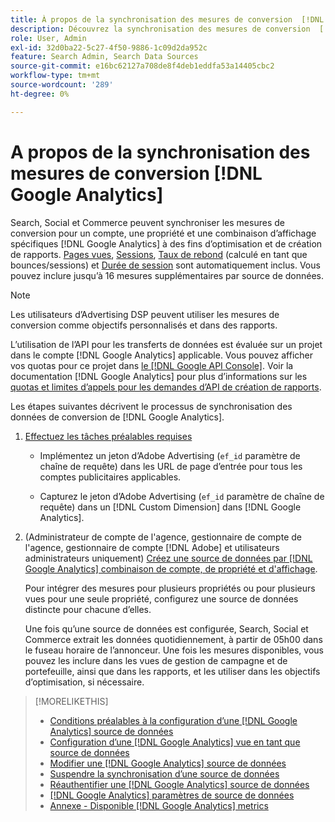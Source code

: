 ```yaml
---
title: À propos de la synchronisation des mesures de conversion  [!DNL Google Analytics]
description: Découvrez la synchronisation des mesures de conversion  [!DNL Google Analytics] pour l’optimisation et la création de rapports.
role: User, Admin
exl-id: 32d0ba22-5c27-4f50-9886-1c09d2da952c
feature: Search Admin, Search Data Sources
source-git-commit: e16bc62127a708de8f4deb1eddfa53a14405cbc2
workflow-type: tm+mt
source-wordcount: '289'
ht-degree: 0%

---
```


# A propos de la synchronisation des mesures de conversion [!DNL Google Analytics]

Search, Social et Commerce peuvent synchroniser les mesures de conversion pour un compte, une propriété et une combinaison d’affichage spécifiques [!DNL Google Analytics] à des fins d’optimisation et de création de rapports. [Pages vues](https://ga-dev-tools.google/dimensions-metrics-explorer/#view=detail&amp;group=page_tracking&amp;jump=ga_pageviews), [Sessions](https://ga-dev-tools.google/dimensions-metrics-explorer/#view=detail&amp;group=session&amp;jump=ga_sessions), [Taux de rebond](https://ga-dev-tools.google/dimensions-metrics-explorer/#view=detail&amp;group=session&amp;jump=ga_bouncerate) (calculé en tant que bounces/sessions) et [Durée de session](https://ga-dev-tools.google/dimensions-metrics-explorer/#view=detail&amp;group=session&amp;jump=ga_sessionduration) sont automatiquement inclus. Vous pouvez inclure jusqu’à 16 mesures supplémentaires par source de données.

>[!NOTE]
>
>Les utilisateurs d’Advertising DSP peuvent utiliser les mesures de conversion comme objectifs personnalisés et dans des rapports.

L’utilisation de l’API pour les transferts de données est évaluée sur un projet dans le compte [!DNL Google Analytics] applicable. Vous pouvez afficher vos quotas pour ce projet dans [le [!DNL Google API Console]](https://console.developers.google.com/apis/api/analytics-json.googleapis.com/quotas). Voir la documentation [!DNL Google Analytics] pour plus d’informations sur les [quotas et limites d’appels pour les demandes d’API de création de rapports](https://developers.google.com/analytics/devguides/reporting/core/v4/limits-quotas).

Les étapes suivantes décrivent le processus de synchronisation des données de conversion de [!DNL Google Analytics].

1. [Effectuez les tâches préalables requises](data-source-prerequisites.md)

   * Implémentez un jeton d’Adobe Advertising (`ef_id` paramètre de chaîne de requête) dans les URL de page d’entrée pour tous les comptes publicitaires applicables.

   * Capturez le jeton d’Adobe Advertising (`ef_id` paramètre de chaîne de requête) dans un [!DNL Custom Dimension] dans [!DNL Google Analytics].

1. (Administrateur de compte de l&#39;agence, gestionnaire de compte de l&#39;agence, gestionnaire de compte [!DNL Adobe] et utilisateurs administrateurs uniquement) [Créez une source de données par [!DNL Google Analytics] combinaison de compte, de propriété et d&#39;affichage](data-source-configure.md).

   Pour intégrer des mesures pour plusieurs propriétés ou pour plusieurs vues pour une seule propriété, configurez une source de données distincte pour chacune d’elles.

   Une fois qu’une source de données est configurée, Search, Social et Commerce extrait les données quotidiennement, à partir de 05h00 dans le fuseau horaire de l’annonceur. Une fois les mesures disponibles, vous pouvez les inclure dans les vues de gestion de campagne et de portefeuille, ainsi que dans les rapports, et les utiliser dans les objectifs d’optimisation, si nécessaire.

>[!MORELIKETHIS]
>
>* [ Conditions préalables à la configuration d’une  [!DNL Google Analytics] source de données](data-source-prerequisites.md)
>* [ Configuration d’une  [!DNL Google Analytics] vue en tant que source de données](data-source-configure.md)
>* [Modifier une [!DNL Google Analytics] source de données](data-source-edit.md)
>* [Suspendre la synchronisation d’une source de données](data-source-pause.md)
>* [Réauthentifier une [!DNL Google Analytics] source de données](data-source-reauthenticate.md)
>* [[!DNL Google Analytics] paramètres de source de données](data-source-settings.md)
>* [Annexe - Disponible [!DNL Google Analytics] metrics](data-source-ga-metrics.md)
